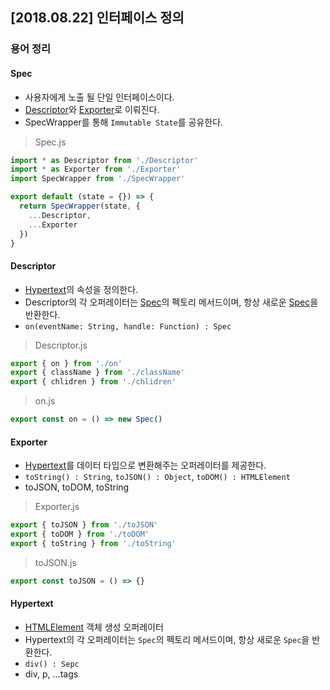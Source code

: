 ## [2018.08.22] 인터페이스 정의
### 용어 정리
#### Spec
- 사용자에게 노출 될 단일 인터페이스이다.
- [Descriptor](#Descriptor)와 [Exporter](#Exporter)로 이뤄진다.
- SpecWrapper를 통해 `Immutable State`를 공유한다.
> Spec.js
```js
import * as Descriptor from './Descriptor'
import * as Exporter from './Exporter'
import SpecWrapper from './SpecWrapper'

export default (state = {}) => {
  return SpecWrapper(state, {
    ...Descriptor,
    ...Exporter
  })
}

```

#### Descriptor
- [Hypertext](#Hypertext)의 속성을 정의한다.
- Descriptor의 각 오퍼레이터는 [Spec](#Spec)의 펙토리 메서드이며, 항상 새로운 [Spec](#Spec)을 반환한다.
- `on(eventName: String, handle: Function) : Spec`

> Descriptor.js
```js
export { on } from './on'
export { className } from './className'
export { chlidren } from './chlidren'
```

> on.js
```js
export const on = () => new Spec()
```

#### Exporter
- [Hypertext](#Hypertext)를 데이터 타입으로 변환해주는 오퍼레이터를 제공한다.
- `toString() : String`, `toJSON() : Object`, `toDOM() : HTMLElement`
- toJSON, toDOM, toString
> Exporter.js
```js
export { toJSON } from './toJSON'
export { toDOM } from './toDOM'
export { toString } from './toString'
```
> toJSON.js
```js
export const toJSON = () => {}
```

#### Hypertext
- [HTMLElement](https://developer.mozilla.org/en-US/docs/Web/API/HTMLElement) 객체 생성 오퍼레이터
- Hypertext의 각 오퍼레이터는 `Spec`의 펙토리 메서드이며, 항상 새로운 `Spec`을 반환한다.
- `div() : Sepc`
- div, p, ...tags